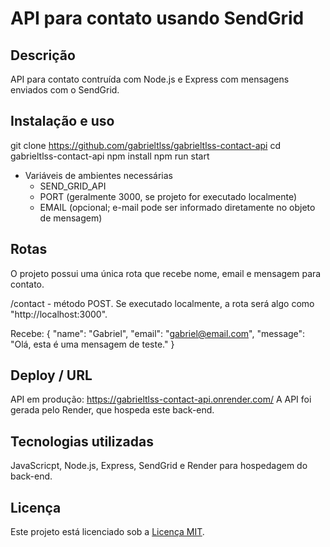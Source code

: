 # API para contato usando SendGrid

## Descrição

API para contato contruída com Node.js e Express com mensagens enviados com o SendGrid.

## Instalação e uso

git clone https://github.com/gabrieltlss/gabrieltlss-contact-api
cd gabrieltlss-contact-api
npm install
npm run start

- Variáveis de ambientes necessárias
    - SEND_GRID_API
    - PORT (geralmente 3000, se projeto for executado localmente)
    - EMAIL (opcional; e-mail pode ser informado diretamente no objeto de mensagem)

## Rotas

O projeto possui uma única rota que recebe nome, email e mensagem para contato.

/contact - método POST. 
Se executado localmente, a rota será algo como "http://localhost:3000".

Recebe:
{
  "name": "Gabriel",
  "email": "gabriel@email.com",
  "message": "Olá, esta é uma mensagem de teste."
}

## Deploy / URL

API em produção: https://gabrieltlss-contact-api.onrender.com/
A API foi gerada pelo Render, que hospeda este back-end.

## Tecnologias utilizadas

JavaScricpt, Node.js, Express, SendGrid e Render para hospedagem do back-end.

## Licença

Este projeto está licenciado sob a [Licença MIT](./LICENSE).